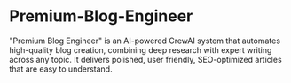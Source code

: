# Premium-Blog-Engineer
"Premium Blog Engineer" is an AI-powered CrewAI system that automates high-quality blog creation, combining deep research with expert writing across any topic. It delivers polished, user friendly, SEO-optimized articles that are easy to understand.
